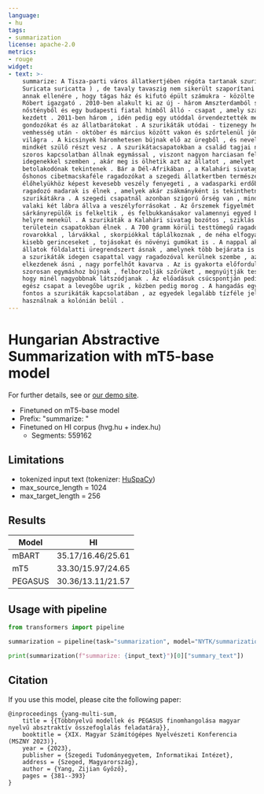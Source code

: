 ```yaml
---
language:
- hu
tags:
- summarization
license: apache-2.0
metrics:
- rouge
widget:
- text: >-
    summarize: A Tisza-parti város állatkertjében régóta tartanak szurikátákat (
    Suricata suricatta ) , de tavaly tavaszig nem sikerült szaporítani őket ,
    annak ellenére , hogy tágas ház és kifutó épült számukra - közölte Veprik
    Róbert igazgató . 2010-ben alakult ki az új - három Amszterdamból származó
    nőstényből és egy budapesti fiatal hímből álló - csapat , amely szaporodni
    kezdett . 2011-ben három , idén pedig egy utóddal örvendeztették meg a
    gondozókat és az állatbarátokat . A szurikáták utódai - tizenegy hetes
    vemhesség után - október és március között vakon és szőrtelenül jönnek a
    világra . A kicsinyek háromhetesen bújnak elő az üregből , és nevelésükben
    mindkét szülő részt vesz . A szurikátacsapatokban a család tagjai nagyon
    szoros kapcsolatban állnak egymással , viszont nagyon harciasan fellépnek az
    idegenekkel szemben , akár meg is ölhetik azt az állatot , amelyet
    betolakodónak tekintenek . Bár a Dél-Afrikában , a Kalahári sivatagban
    őshonos cibetmacskaféle ragadozókat a szegedi állatkertben természetes
    élőhelyükhöz képest kevesebb veszély fenyegeti , a vadasparki erdőben
    ragadozó madarak is élnek , amelyek akár zsákmányként is tekinthetnének a
    szurikátákra . A szegedi csapatnál azonban szigorú őrség van , mindig lesi
    valaki két lábra állva a veszélyforrásokat . Az őrszemek figyelmét még a
    sárkányrepülők is felkeltik , és felbukkanásakor valamennyi egyed biztos
    helyre menekül . A szurikáták a Kalahári sivatag bozótos , sziklás
    területein csapatokban élnek . A 700 gramm körüli testtömegű ragadozók
    rovarokkal , lárvákkal , skorpiókkal táplálkoznak , de néha elfogyasztják a
    kisebb gerinceseket , tojásokat és növényi gumókat is . A nappal aktív
    állatok földalatti üregrendszert ásnak , amelynek több bejárata is van . Ha
    a szurikáták idegen csapattal vagy ragadozóval kerülnek szembe , azonnal
    elkezdenek ásni , nagy porfelhőt kavarva . Az is gyakorta előfordul , hogy
    szorosan egymáshoz bújnak , felborzolják szőrüket , megnyújtják testüket ,
    hogy minél nagyobbnak látszódjanak . Az előadásuk csúcspontján pedig az
    egész csapat a levegőbe ugrik , közben pedig morog . A hangadás egyébként is
    fontos a szurikáták kapcsolatában , az egyedek legalább tízféle jelzést
    használnak a kolónián belül .
---
```


# Hungarian Abstractive Summarization with mT5-base model

For further details, see or [our demo site](https://juniper.nytud.hu/demo/nlp).

- Finetuned on mT5-base model
- Prefix: "summarize: "
- Finetuned on HI corpus (hvg.hu + index.hu)
  - Segments: 559162
  	
## Limitations

- tokenized input text (tokenizer: [HuSpaCy](https://huggingface.co/huspacy))
- max_source_length = 1024
- max_target_length = 256

## Results

| Model | HI | 
| ------------- | ------------- |
| mBART | 35.17/16.46/25.61 |
| mT5 | 33.30/15.97/24.65 |
| PEGASUS | 30.36/13.11/21.57 |

## Usage with pipeline

```python
from transformers import pipeline

summarization = pipeline(task="summarization", model="NYTK/summarization-hi-mt5-base-hungarian")

print(summarization(f"summarize: {input_text}")[0]["summary_text"])
```

## Citation
If you use this model, please cite the following paper:

```
@inproceedings {yang-multi-sum,
    title = {{Többnyelvű modellek és PEGASUS finomhangolása magyar nyelvű absztraktív összefoglalás feladatára}},
    booktitle = {XIX. Magyar Számítógépes Nyelvészeti Konferencia (MSZNY 2023)},
    year = {2023},
    publisher = {Szegedi Tudományegyetem, Informatikai Intézet},
    address = {Szeged, Magyarország},
    author = {Yang, Zijian Győző},
    pages = {381--393}
}
```